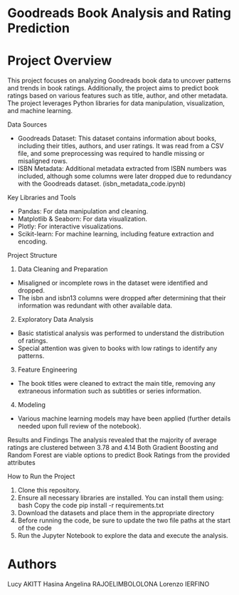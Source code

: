 # Goodreads Book Analysis and Rating Prediction

# Project Overview
This project focuses on analyzing Goodreads book data to uncover patterns and trends in book ratings. Additionally, the project aims to predict book ratings based on various features such as title, author, and other metadata. The project leverages Python libraries for data manipulation, visualization, and machine learning.

Data Sources
- Goodreads Dataset: This dataset contains information about books, including their titles, authors, and user ratings. It was read from a CSV file, and some preprocessing was required to handle missing or misaligned rows.
- ISBN Metadata: Additional metadata extracted from ISBN numbers was included, although some columns were later dropped due to redundancy with the Goodreads dataset. (isbn_metadata_code.ipynb)

Key Libraries and Tools
- Pandas: For data manipulation and cleaning.
- Matplotlib & Seaborn: For data visualization.
- Plotly: For interactive visualizations.
- Scikit-learn: For machine learning, including feature extraction and encoding.

Project Structure
1. Data Cleaning and Preparation  
  - Misaligned or incomplete rows in the dataset were identified and dropped.
  - The isbn and isbn13 columns were dropped after determining that their information was redundant with other available data.
2. Exploratory Data Analysis
  - Basic statistical analysis was performed to understand the distribution of ratings.
  - Special attention was given to books with low ratings to identify any patterns.
3. Feature Engineering
  - The book titles were cleaned to extract the main title, removing any extraneous information such as subtitles or series information.
4. Modeling
  - Various machine learning models may have been applied (further details needed upon full review of the notebook).

Results and Findings
The analysis revealed that the majority of average ratings are clustered between 3.78 and 4.14
Both Gradient Boosting and Random Forest are viable options to predict Book Ratings from the provided attributes

How to Run the Project
1. Clone this repository.
2. Ensure all necessary libraries are installed. You can install them using:
   bash
   Copy the code
   pip install -r requirements.txt
3. Download the datasets and place them in the appropriate directory
4. Before running the code, be sure to update the two file paths at the start of the code
5. Run the Jupyter Notebook to explore the data and execute the analysis.

# Authors
Lucy AKITT
Hasina Angelina RAJOELIMBOLOLONA
Lorenzo IERFINO
